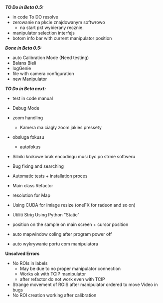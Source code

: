 ***TO Do in Beta 0.5:***

- in code To DO resolve
- zerowanie na pkcie znajdowanym softwrowo
   - na start pkt wybierany recznie.
- manipulator selection interfejs
- botom info bar with current manipulator position

***Done in Beta 0.5:***
- auto Calibration Mode (Need testing)
- Balans Bieli
- logGenie
- file with camera configuration
- new Manipulator

***TO Do in Beta next:***

- test in code manual

- Debug Mode

- zoom handling
  - Kamera ma ciagły zoom jakies pressety

- obsluga fokusu
  - autofokus
  
- Silniki krokowe brak encodingu musi byc po strnie softweru

- Bug fixing and searching

- Automatic tests + installation proces

- Main class Refactor

- resolution for Map

- Using CUDA for imiage resize (oneFX for radeon and so on)

- Utiliti Strig Using Python "Static"

- position on the sample on main screen + cursor position

- auto mapwindow coling after program power off

- auto wykrywanie portu com manipulatora

**Unsolved Errors**

- No ROIs in labels
  - May be due to no proper manipulator connection
  - Works ok with TCIP manipulator
  - after refactor do not work even with TCIP
- Strange movement of ROIS after manipulator ordered to move Video in bugs
- No ROI creation working after calibration